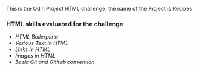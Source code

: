 This is the Odin Project HTML challenge, the name of the Project is Recipes
### HTML skills evaluated for the challenge
- *HTML Boilerplate*
- *Various Text in HTML*
- *Links in HTML*
- *Images in HTML*
- *Basic Git and Github convention*

